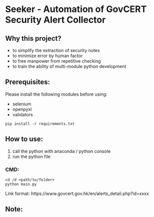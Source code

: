 <h1>Seeker - Automation of GovCERT Security Alert Collector</h1>

<h2>Why this project?</h2>
<ul>
  <li>to simplify the extraction of security notes</li>
  <li>to minimize error by human factor</li>
  <li>to free manpower from repetitive checking</li>
  <li>to train the ability of multi-module python development</li>
</ul> 

<h2>Prerequisites:</h2>
<p>Please install the following modules before using:</p>
<ul>
  <li>selenium</li>
  <li>openpyxl</li>
  <li>validators</li>
</ul> 

```console
pip install -r requirements.txt
```

<h2>How to use:</h2>
<ol>
  <li>call the python with anaconda / python console</li>
  <li>run the python file</li>
</ol> 
<h3>CMD:</h3>

```console
cd /d <path/to/folder>
python main.py
```

<p>Link format: https://www.govcert.gov.hk/en/alerts_detail.php?id=xxxx</p>

<h2>Note:</h2>
